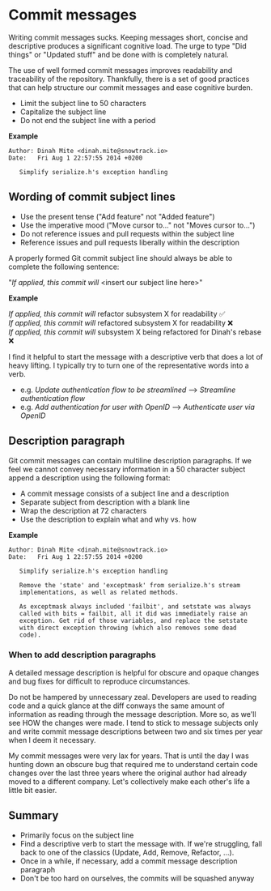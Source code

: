 # Commit messages

Writing commit messages sucks. Keeping messages short, concise and descriptive produces a significant cognitive load. The urge to type "Did things" or "Updated stuff" and be done with is completely natural.

The use of well formed commit messages improves readability and traceability of the repository. Thankfully, there is a set of good practices that can help structure our commit messages and ease cognitive burden.

- Limit the subject line to 50 characters
- Capitalize the subject line
- Do not end the subject line with a period

**Example**

```commit eb0b56b19017ab5c16c745e6da39c53126924ed6  
Author: Dinah Mite <dinah.mite@snowtrack.io>  
Date:   Fri Aug 1 22:57:55 2014 +0200

   Simplify serialize.h's exception handling
```

## Wording of commit subject lines

- Use the present tense ("Add feature" not "Added feature")
- Use the imperative mood ("Move cursor to..." not "Moves cursor to...")
- Do not reference issues and pull requests within the subject line
- Reference issues and pull requests liberally within the description

A properly formed Git commit subject line should always be able to complete the following sentence:

"*If applied, this commit will* \<insert our subject line here\>"

**Example**  

*If applied, this commit will* refactor subsystem X for readability ✅  
*If applied, this commit will* refactored subsystem X for readability ❌  
*If applied, this commit will* subsystem X being refactored for Dinah's rebase ❌  

I find it helpful to start the message with a descriptive verb that does a lot of heavy lifting. I typically try to turn one of the representative words into a verb.

- e.g. *Update authentication flow to be streamlined* --> *Streamline authentication flow*
- e.g. *Add authentication for user with OpenID* --> *Authenticate user via OpenID*

## Description paragraph

Git commit messages can contain multiline description paragraphs. If we feel we cannot convey necessary information in a 50 character subject append a description using the following format:

- A commit message consists of a subject line and a description
- Separate subject from description with a blank line
- Wrap the description at 72 characters
- Use the description to explain what and why vs. how

**Example**

```commit eb0b56b19017ab5c16c745e6da39c53126924ed6  
Author: Dinah Mite <dinah.mite@snowtrack.io>  
Date:   Fri Aug 1 22:57:55 2014 +0200

   Simplify serialize.h's exception handling

   Remove the 'state' and 'exceptmask' from serialize.h's stream
   implementations, as well as related methods.

   As exceptmask always included 'failbit', and setstate was always
   called with bits = failbit, all it did was immediately raise an
   exception. Get rid of those variables, and replace the setstate
   with direct exception throwing (which also removes some dead
   code).
```

### When to add description paragraphs

A detailed message description is helpful for obscure and opaque changes and bug fixes for difficult to reproduce circumstances. 

Do not be hampered by unnecessary zeal. Developers are used to reading code and a quick glance at the diff conways the same amount of information as reading through the message description. More so, as we'll see HOW the changes were made.
I tend to stick to message subjects only and write commit message descriptions between two and six times per year when I deem it necessary.

My commit messages were very lax for years. That is until the day I was hunting down an obscure bug that required me to understand certain code changes over the last three years where the original author had already moved to a different company. Let's collectively make each other's life a little bit easier.

## Summary

- Primarily focus on the subject line
- Find a descriptive verb to start the message with. If we're struggling, fall back to one of the classics (Update, Add, Remove, Refactor, ...).
- Once in a while, if necessary, add a commit message description paragraph
- Don't be too hard on ourselves, the commits will be squashed anyway
